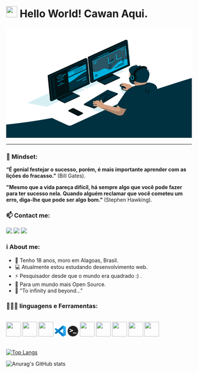 
<h1><img src="https://raw.githubusercontent.com/kaueMarques/kaueMarques/master/hi.gif" width="30px" height="30px"> Hello World! Cawan Aqui.</h1>

<div align="center">
  <img
    src="code.gif" 
    alt="coding" height="300px" width="700px"/>
	<hr>
</div>
<div>
    <h3 align="left">🧠 Mindset:</h3>
    <p><strong>“É genial festejar o sucesso, porém, é mais importante aprender com as lições do fracasso.”</strong>  (Bill Gates).</p>
    <p><strong>"Mesmo que a vida pareça difícil, há sempre algo que você pode fazer para ter sucesso nela. Quando alguém reclamar que você cometeu um erro, diga-lhe que pode ser algo bom." </strong>(Stephen Hawking).</p>
    <h3>📫 Contact me:</h3>
	    <a href="https://www.instagram.com/clecio_cawan/" target="_blank"><img src="https://img.shields.io/badge/-Instagram-%23E4405F?style=for-the-badge&logo=instagram&logoColor=white" target="_blank"></a>
	    <a href = "mailto:cleciocawandev@gmail.com"><img src="https://img.shields.io/badge/Gmail-D14836?style=for-the-badge&logo=gmail&logoColor=white" target="_blank"></a>
	    <a href="https://www.linkedin.com/in/clecio-cawan-3b5a5625b/" target="_blank"><img src="https://img.shields.io/badge/-LinkedIn-%230077B5?style=for-the-badge&logo=linkedin&logoColor=white" target="_blank"></a>
        
</div>

<h3>ℹ️ About me:</h3>

<div>
	<ul>
		<li> 👤 Tenho 18 anos, moro em Alagoas, Brasil.</li>
		<li> 💻 Atualmente estou estudando desenvolvimento web.</li>
		<li> ⚡ Pesquisador desde que o mundo era quadrado :) .</li>
		<li> 🐧 Para um mundo mais Open Source.</li>
		<li> 🚀 "To infinity and beyond..."</li>
	</ul>
</div>
  
<h3>👨🏽‍💻 linguagens e Ferramentas:</h3>
<br>

<div>
    <img src="https://cdn.jsdelivr.net/gh/devicons/devicon/icons/html5/html5-original.svg" width="40" height="40"/>
    <img src="https://cdn.jsdelivr.net/gh/devicons/devicon/icons/css3/css3-original.svg" width="40" height="40"/>
    <img src="https://cdn.jsdelivr.net/gh/devicons/devicon/icons/javascript/javascript-original.svg" width="40" height="40"/>
    <img height="30" src="https://raw.githubusercontent.com/github/explore/80688e429a7d4ef2fca1e82350fe8e3517d3494d/topics/visual-studio-code/visual-studio-code.png">
    <img height="30" src="https://raw.githubusercontent.com/github/explore/80688e429a7d4ef2fca1e82350fe8e3517d3494d/topics/terminal/terminal.png">
    <img src="https://cdn.jsdelivr.net/gh/devicons/devicon/icons/linux/linux-original.svg" width="40" height="40"/>
    <img src="https://cdn.jsdelivr.net/gh/devicons/devicon/icons/canva/canva-original.svg" width="40" height="40"/>
    <img src="https://cdn.jsdelivr.net/gh/devicons/devicon/icons/figma/figma-original.svg" width="40" height="40"/>
    <img src="https://cdn.jsdelivr.net/gh/devicons/devicon/icons/gimp/gimp-original.svg" width="40" height="40"/>
    <img src="https://cdn.jsdelivr.net/gh/devicons/devicon/icons/git/git-original-wordmark.svg" width="40" height="40" />

</div>

</br>

[![Top Langs](https://github-readme-stats.vercel.app/api/top-langs/?username=ClecioCawan&layout=compact&theme=dark)](https://github.com/ClecioCawan.dev/github-readme-stats)

![Anurag's GitHub stats](https://github-readme-stats.vercel.app/api?username=ClecioCawan&show_icons=true&theme=dark)



 
